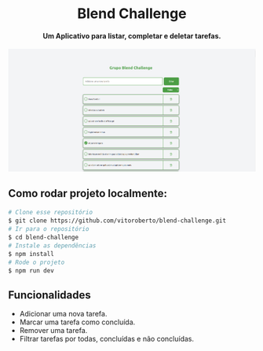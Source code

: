 <h1 align="center">
  Blend Challenge
</h1>

<h4 align="center">
  Um Aplicativo para listar, completar e deletar tarefas.
</h4>

![website screenshot](./public/blend-challenge-page-image.png)

## Como rodar projeto localmente:

```bash
# Clone esse repositório
$ git clone https://github.com/vitoroberto/blend-challenge.git
# Ir para o repositório
$ cd blend-challenge
# Instale as dependências
$ npm install
# Rode o projeto
$ npm run dev
```

## Funcionalidades

- Adicionar uma nova tarefa.
- Marcar uma tarefa como concluída.
- Remover uma tarefa.
- Filtrar tarefas por todas, concluídas e não concluídas.
